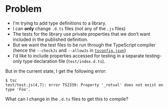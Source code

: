 # Problem

- I'm trying to add type definitions to a library.
- I can **only** change `.d.ts` files (not any of the `.js` files)
- The tests for the library use private properties that we don't want included in the published definition.
- But we want the test files to be run through the TypeScript compiler (hence the `--checkJs` and `--allowJs` in [`tsconfig.json`](./tsconfig.json))
- I'd like to include properties accessed for testing in a separate testing-only type declaration file (`test/index.d.ts`).

But in the current state, I get the following error:

```
$ tsc
test/test.js(4,7): error TS2339: Property '_retval' does not exist on type 'Foo'.
```

What can I change in the `.d.ts` files to get this to compile?
